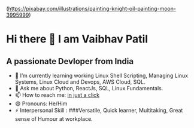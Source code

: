 (https://pixabay.com/illustrations/painting-knight-oil-painting-moon-3995999)
# Hi there 👋 I am Vaibhav Patil
## A passionate Devloper from India

- 🌱 I’m currently learning working Linux Shell Scripting, Managing Linux Systems, Linux Cloud and Devops, AWS Cloud, SQL.
- 💬 Ask me about Python, ReactJs, SQL, Linux Fundamentals.
- 📫 How to reach me:  [in just a click](https://www.linkedin.com/in/vaibhav-patil-b47b41197)
- 😄 Pronouns: He/Him
- ⚡ Interpersonal Skill : ###Versatile, Quick learner, Multitaking, Great sense of Humour at workplace.
  
